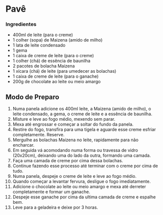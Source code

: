 # Pavê

### Ingredientes

- 400ml de leite (para o creme)
- 1 colher (sopa) de Maizena (amido de milho)
- 1 lata de leite condensado
- 1 gema
- 1 caixa de creme de leite (para o creme)
- 1 colher (chá) de essência de baunilha
- 2 pacotes de bolacha Maizena
- 1 xícara (chá) de leite (para umedecer as bolachas)
- 1 caixa de creme de leite (para o ganache)
- 200g de chocolate ao leite ou meio amargo

## Modo de Preparo

1. Numa panela adicione os 400ml leite, a Maizena (amido de milho), o leite condensado, a gema, o creme de leite e a essência de baunilha.
2. Misture e leve ao fogo médio, mexendo sem parar.
3. Mexa até engrossar e começar a soltar do fundo da panela.
4. Restire do fogo, transfira para uma tigela e aguarde esse creme esfriar completamente. Reserve.
5. Mergulhe as bolachas Maizena no leite, rapidamente para não encharcar.
6. Em seguida vá acomodando numa forma ou travessa de vidro (20x20cm), deixando uma do lado da outra, formando uma camada.
7. Faça uma camada de creme por cima dessa bolachas.
8. Continue fazendo esse processo até terminar com o creme por cima de tudo.
9. Numa panela, despeje o creme de leite e leve ao fogo médio.
10. Quando começar a levantar fervura, desligue o fogo imediatamente.
11. Adicione o chocolate ao leite ou meio amargo e mexa até derreter completamente e formar um ganache.
12. Despeje esse ganache por cima da ultima camada de creme e espalhe bem.
13. Leve para a geladeira e deixe por 3 horas.